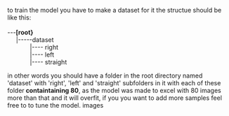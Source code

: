to train the model you have to make a dataset for it the structue should be like this: <br> <br>
---<b>[root}</b><br>
&nbsp;&nbsp;&nbsp;&nbsp;&nbsp;|-----dataset<br>
&nbsp;&nbsp;&nbsp;&nbsp;&nbsp;&nbsp;&nbsp;&nbsp;&nbsp;&nbsp;&nbsp;&nbsp;&nbsp;|---- right <br>
&nbsp;&nbsp;&nbsp;&nbsp;&nbsp;&nbsp;&nbsp;&nbsp;&nbsp;&nbsp;&nbsp;&nbsp;&nbsp;|---- left <br>
&nbsp;&nbsp;&nbsp;&nbsp;&nbsp;&nbsp;&nbsp;&nbsp;&nbsp;&nbsp;&nbsp;&nbsp;&nbsp;|---- straight <br>

in other words you should have a folder in the root directory named 'dataset' with 'right', 'left' and 'straight' subfolders in it with each of these folder<b> containtaining 80</b>, as the model was made to excel with 80 images more than that and it will overfit, if you you want to add more samples feel free to to tune the model. images</b>

